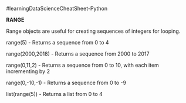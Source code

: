 #learningDataScienceCheatSheet-Python

**RANGE**

Range objects are useful for creating sequences of integers for looping. 

range(5) - Returns a sequence from 0 to 4 

range(2000,2018) - Returns a sequence from 2000 to 2017  

range(0,11,2) - Returns a sequence from 0 to 10, with each item incrementing by 2 

range(0,-10,-1) - Returns a sequence from 0 to -9 

list(range(5)) - Returns a list from 0 to 4